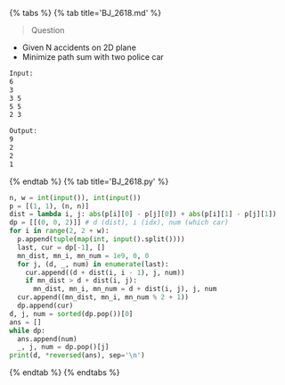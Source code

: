 {% tabs %}
{% tab title='BJ_2618.md' %}

> Question

* Given N accidents on 2D plane
* Minimize path sum with two police car

```txt
Input:
6
3
3 5
5 5
2 3

Output:
9
2
2
1
```

{% endtab %}
{% tab title='BJ_2618.py' %}

```py
n, w = int(input()), int(input())
p = [(1, 1), (n, n)]
dist = lambda i, j: abs(p[i][0] - p[j][0]) + abs(p[i][1] - p[j][1])
dp = [[(0, 0, 2)]] # d (dist), i (idx), num (which car)
for i in range(2, 2 + w):
  p.append(tuple(map(int, input().split())))
  last, cur = dp[-1], []
  mn_dist, mn_i, mn_num = 1e9, 0, 0
  for j, (d, _, num) in enumerate(last):
    cur.append((d + dist(i, i - 1), j, num))
    if mn_dist > d + dist(i, j):
      mn_dist, mn_i, mn_num = d + dist(i, j), j, num
  cur.append((mn_dist, mn_i, mn_num % 2 + 1))
  dp.append(cur)
d, j, num = sorted(dp.pop())[0]
ans = []
while dp:
  ans.append(num)
  _, j, num = dp.pop()[j]
print(d, *reversed(ans), sep='\n')
```

{% endtab %}
{% endtabs %}
